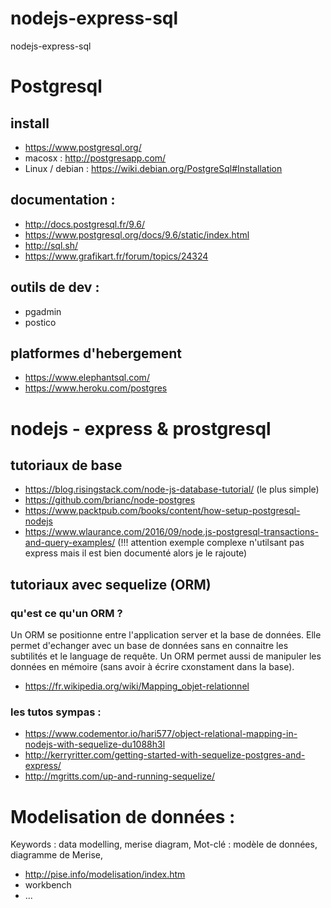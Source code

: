 # nodejs-express-sql
nodejs-express-sql

# Postgresql 

## install

* https://www.postgresql.org/
* macosx : http://postgresapp.com/
* Linux / debian : https://wiki.debian.org/PostgreSql#Installation


## documentation : 

* http://docs.postgresql.fr/9.6/
* https://www.postgresql.org/docs/9.6/static/index.html
* http://sql.sh/
* https://www.grafikart.fr/forum/topics/24324

## outils de dev :

* pgadmin
* postico

## platformes d'hebergement

* https://www.elephantsql.com/
* https://www.heroku.com/postgres

# nodejs - express & prostgresql

## tutoriaux de base

* https://blog.risingstack.com/node-js-database-tutorial/ (le plus simple)
* https://github.com/brianc/node-postgres
* https://www.packtpub.com/books/content/how-setup-postgresql-nodejs
* https://www.wlaurance.com/2016/09/node.js-postgresql-transactions-and-query-examples/ (!!! attention exemple complexe n'utilsant pas express mais il est bien documenté alors je le rajoute)

## tutoriaux avec sequelize (ORM)

### qu'est ce qu'un ORM ?

Un ORM se positionne entre l'application server et la base de données. Elle permet d'echanger avec un base de données sans en connaitre les subtilités et le language de requête. Un ORM permet aussi de manipuler les données en mémoire (sans avoir à écrire cxonstament dans la base).
* https://fr.wikipedia.org/wiki/Mapping_objet-relationnel

### les tutos sympas :

* https://www.codementor.io/hari577/object-relational-mapping-in-nodejs-with-sequelize-du1088h3l
* http://kerryritter.com/getting-started-with-sequelize-postgres-and-express/
* http://mgritts.com/up-and-running-sequelize/

# Modelisation de données :

Keywords : data modelling, merise diagram, 
Mot-clé : modèle de données, diagramme de Merise, 

* http://pise.info/modelisation/index.htm
* workbench
* ...





